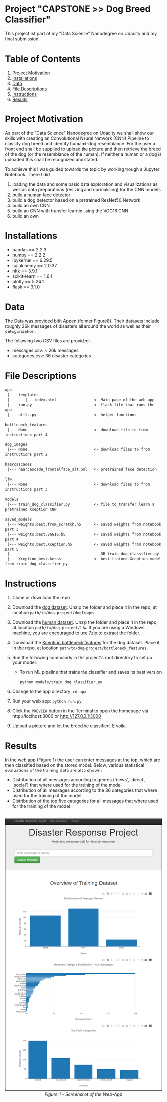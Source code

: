 # Project "CAPSTONE >> Dog Breed Classifier"
This project ist part of my "Data Science" Nanodegree on Udacity and my final submission.

# Table of Contents

1. [Project Motivation](#motivation)
2. [Installations](#installations)
2. [Data](#data)
3. [File Descriptions](#files)
4. [Instructions](#instructions)
5. [Results](#results)


# Project Motivation <a name="motivation"></a>
As part of the "Data Science" Nanodegree on Udacity we shall show our skills with creating an Convolutional Neural Network (CNN) Pipeline to classify dog breed and identify humand-dog resemblance. For the user a front end shall be supplied to upload the picture and then retrieve the breed of the dog (or the resemblance of the human). If neither a human or a dog is uploaded this shall be recognized and stated.

To achieve this I was guided towards the topic by working trough a Jupyter Notebook. There I did
1. loading the data and some basic data exploration and visualizations as well as data preparations (resizing and normalising) for the CNN models
2. build a human face detector
3. build a dog detector based on a pretrained ResNet50 Network
4. build an own CNN
5. build an CNN with transfer learnin using the VGG16 CNN
6. build an own

# Installations <a name="installations"></a>

<ul>
    <li>pandas          == 2.2.3
    <li>numpy           == 2.2.2
    <li>ipykernel       == 6.29.5
    <li>sqlalchemy      == 2.0.37
    <li>nltk            == 3.9.1
    <li>scikit-learn    == 1.6.1
    <li>plotly          == 5.24.1
    <li>flask           == 3.1.0
</ul>

# Data <a name="data"></a>
The Data was provided bith Appen (former Figure8). Their datasets include roughly 26k messages of disasters all around the world as well as their categorization. </br>

The following two CSV files are provided:</br>

<ul>
  <li>messages.csv: ~ 26k messages
  <li>categories.csv: 36 disaster categories 
</ul>

# File Descriptions <a name="files"></a>

```
app
 |--- templates
 |       |---index.html                 <- Main page of the web app
 |--- run.py                            <- flask file that runs the app
 |--- utils.py                          <- helper functions

bottleneck_features
 |--- None                              <- download file to from instructions part 4

dog_images
 |--- None                              <- download files to from instructions part 2

haarcascades
 |--- haarcascade_frontalface_alt.xml   <- pretrained face detection 

lfw
 |--- None                              <- download files to from instructions part 3

models
 |--- train_dog_classifier.py           <- file to transfer learn a pretrained Xception CNN

saved_models
 |--- weights.best.from_scratch.h5      <- saved weights from notebook part 3
 |--- weights.best.VGG16.h5             <- saved weights from notebook part 4
 |--- weights.best.Xception.h5          <- saved weights from notebook part 5 
 |                                         OR train_dog_classifier.py
 |--- Xception_best.keras               <- best trained Xception model from train_dog_classifier.py
 ```

# Instructions <a name="instructions"></a>

1. Clone or download the repo

2. Download the [dog dataset](https://s3-us-west-1.amazonaws.com/udacity-aind/dog-project/dogImages.zip).  Unzip the folder and place it in the repo, at location `path/to/dog-project/dogImages`. 

3. Download the [human dataset](https://s3-us-west-1.amazonaws.com/udacity-aind/dog-project/lfw.zip).  Unzip the folder and place it in the repo, at location `path/to/dog-project/lfw`.  If you are using a Windows machine, you are encouraged to use [7zip](http://www.7-zip.org/) to extract the folder. 

4. Donwload the [Xception bottleneck features](https://s3-us-west-1.amazonaws.com/udacity-aind/dog-project/DogXceptionData.npz) for the dog dataset.  Place it in the repo, at location `path/to/dog-project/bottleneck_features`.

5. Run the following commands in the project's root directory to set up your model.

    - To run ML pipeline that trains the classifier and saves its best version </br>
        
        `python models/train_dog_classifier.py`

6. Change to the app directory: `cd app`

7. Run your web app: `python run.py`

7. Click the `PREVIEW` button in the Terminal to open the homepage via http://loclhost:3000 or http://127.0.0.1:3000

8. Upload a picture and let the breed be classified. E voila.


# Results <a name="results"></a>
In the web app (Figure 1) the user can enter messages at the top, which are then classified based on the stored model. Below, various statistical evaluations of the training data are also shown:

- Distribution of all messages according to genres ('news', 'direct', 'social') that where used for the training of the model
- Distribution of all messages according to the 36 categories that where used for the training of the model
- Distribution of the top five categories for all messages that where used for the training of the model

<br>
    <div align="center">
	    <img src="https://github.com/data-ml-wizzi/UDACITY_disaster_response_pipeline/blob/main/app/app_screeni.png">
    </div>
    <div align="center">
	    <i>Figure 1 – Screenshot of the Web-App</i>
    </div>
<br>

